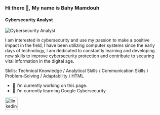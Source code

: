 ### Hi there 👋, My name is Bahy Mamdouh
#### Cybersecurity Analyst
![Cybersecurity Analyst](https://cymu.net/images/THMDefense.jpg)

I am interested in cybersecurity and use my passion to make a positive impact in the field, I have been utilizing computer systems since the early days of technology, I am dedicated to constantly learning and developing new skills to improve cybersecurity protection and contribute to securing vital information in the digital age.

Skills: Technical Knowledge / Analytical Skills / Communication Skills / Problem-Solving / Adaptability / HTML

- 🔭 I’m currently working on this page. 
- 🌱 I’m currently learning Google Cybersecurity  


[<img src='https://cdn.jsdelivr.net/npm/simple-icons@3.0.1/icons/linkedin.svg' alt='linkedin' height='40'>](https://www.linkedin.com/in/bahy-mamdouh)  

